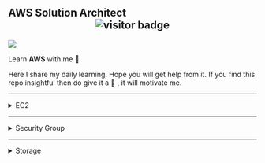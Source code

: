## AWS Solution Architect         &emsp; &emsp; &emsp; &emsp; &emsp; &emsp; &emsp; &emsp; &emsp; &emsp; &emsp; &emsp; &emsp; &emsp; &emsp; &emsp; &emsp;![visitor badge](https://visitor-badge.glitch.me/badge?page_id=Nitesh.visitor-badge&left_text=Visitors)

<img src = "Notes/aws-csa-associate.png">

Learn **AWS** with me 🤝

Here I share my daily learning, Hope you will get help from it. If you find this repo insightful then do give it a 🌟 , it will motivate me.  

<hr>
<details>
 <summary> EC2 </summary>
<hr>

## Before we start with EC2 lets discuss a basic:

-  If we want to run any program, we need OS and in order to perform any task on OS we need Memory / CPU and Storage. The OS which has Basically Memory / CPU and Storage is called System but in AWS these are called Instances, So

### What are Instance?
- Virtual Computing Environment is Known as Instance. 


## Features of EC2: 
<hr>

### 1. Amazon Machine Images(AMI):

-  Pre configured Templates for your instances is known as Amazon Machine Image(AMI) 

### 2. Instance Type: 
-  Various Configuration of CPU, memory , storage and networking capacity for your indtances is known as Istance type. 

### 3. Key pairs:

- Secure login information for your instance, AWS stores the public key and you store the private key in secure place. 

### 4. Amazon EBS Volume:
- Persistent storage volume for your data using Amazon Elastic Block Store 

### 5. Instance Store Volume:
- Storage Volume for temporary data that's deleted when you stop, hibernate or terminate your instance.

### 6. Security Group:
- A firewall that enables you to specify the protocol, ports and source IP ranges that can reach your instances using security group.

### 7. Elastic IP:
- Static IPV4 Address for dynamic cloud computing, known as Elastic IP addresses.

### 8. EC2 Resources:
- Metadata, known as tags, that you can create and assign to your EC2 resources.

### 9. Region and Availability Zone:
- Multiple physical locations for uoir resources such as Instance and Amazon EBS Volume known as Regions  and Availability Zone.

### 10. Virtual Private Cloud(VPC):
-  Virtual  Networks you can create that are logically isolated from the rest of the AWS cloud, and that can optionally connect to your own Network, known as VPC.  

## Self Notes: 
<img src="Notes/EC2.jpg">

</details>


<hr>
<details>
 <summary> Security Group </summary>
<hr>

## What is Security Group?
- A security group acts as virtual firewall for your EC2 instance to control incomming and outgoing trafffic.

```mermaid
  flowchart LR
  User --> |SSH| Linux
  User --> |RDP| Window
```

- Private key does not support in Remote window but Private key is gateway to the window password

- Window gives encrypted password, we need to decrypt the password using private key


```mermaid
    flowchart LR
    User == N/w ==>OS  
```


- If we want anyone from outside world to connect through network is by using the **Port number**

- Thre traffic comming from outside the network is called **Ingress** or **Inbound traffic**

### Note

- If somebody know IP and Port number, they can connect to our OS, but if we don't want them to connect, we need to **restrict** them

- To restrict,  we need to put security **outside** the OS

- Before they hit the IP, they are restricted, for that we need to provide **Security**

- The Security in AWS is managed by **Security Group** and for providing the scurity we need ti provide **list** of who can connect

- This list contains the rule like **SSH Port 22**, we can give source IP

- After setting the rules only selected public IP will be allowed to connect

> If we want to provision instance we need to provide Security Group, it is compulsory


```mermaid
    flowchart LR
    OS --> PrivateIP
    OS --> PublicIP
```
```mermaid
    flowchart LR
  
    User --> PrivateIP
    User --> PublicIP
```
- OS never know about Public IP, but it is there
- **Public IP** are only available when we are using Internet

- Internally they are uisng Public IP to connect **(Natting)** because over Internet private IP won't work

### Natting

- **Network Address Translation(NAT)** is a method of mapping an IP address space into another by modifying network address information in the IP header of packet while they are in transit accross the traffic routing device

</details>

<hr>
<details>
 <summary> Storage </summary>
<hr>

### What is Storage?

- Storage is one kind of device use for storing data permanent(Persistent)

- Storage is divided into three parts depending upon what kind of data you want to store

- If the kind of data changes then the type of store changes

### Types of Storage:

1. **Object Storage**
2. **Block Storage**
3. **File Storage**


**Object Storage** :

- To store the data peristent and if we don't want to install the OS then we use Object Storage. Example - Google Drive, DropBox

In *AWS* we have a service that provides *Object Storage As A Service* and the name of that service is **S3(Simple Storage Service)** 

**Block Storage** : 

- Any storage device which is required to install the OS is known as Block Storage. Example- Hard Disk

- In *AWS* we have a service that provide **Block Storage AS a Service** is **EBS(Elastic Block Store)**

- EBS is a sub service of EC2


**File Storage**:

- [Comming Soon]

### Note 
- In AWS if we want to install any OS for that we require template which is called AMI and it is installed in **Block Device**

- In AWS there are 3 types of Block device

### Types of Block Device

1. **Root Block Device**
2. **Empherial Block Device**
3. **Elastic Block Store**


**Root Block Device**
- The only way to install os is by using thre Root Block storage

**EBS** : 
- It's like an external storage which we can attach and deattach and os can be install in it.

**Empheral Storage Device**
- [Comming Soon]
</details>







